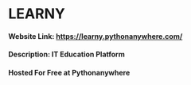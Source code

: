 # LEARNY
#### Website Link: https://learny.pythonanywhere.com/  
#### Description: IT Education Platform
#### Hosted For Free at Pythonanywhere
